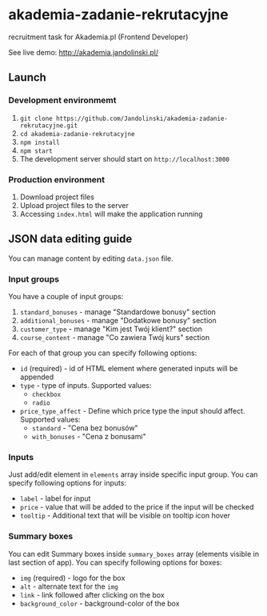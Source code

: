 # akademia-zadanie-rekrutacyjne
recruitment task for Akademia.pl (Frontend Developer)

See live demo: http://akademia.jandolinski.pl/

## Launch

### Development environmemt
1. `git clone https://github.com/Jandolinski/akademia-zadanie-rekrutacyjne.git`
2. `cd akademia-zadanie-rekrutacyjne`
3. `npm install`
4. `npm start`
5. The development server should start on `http://localhost:3000`

### Production environment
1. Download project files
2. Upload project files to the server
3. Accessing `index.html` will make the application running

## JSON data editing guide
You can manage content by editing `data.json` file.

### Input groups
You have a couple of input groups:
1. `standard_bonuses` - manage "Standardowe bonusy" section
2. `additional_bonuses` - manage "Dodatkowe bonusy" section
3. `customer_type` - manage "Kim jest Twój klient?" section
4. `course_content` - manage  "Co zawiera Twój kurs" section

For each of that group you can specify following options:
* `id` (required) - id of HTML element where generated inputs will be appended
* `type` - type of inputs. Supported values:
  * `checkbox`
  * `radio`
* `price_type_affect` - Define which price type the input should affect. Supported values:
  * `standard` - "Cena bez bonusów"
  * `with_bonuses` - "Cena z bonusami"

### Inputs
Just add/edit element in `elements` array inside specific input group. You can specify following options for inputs:
* `label` - label for input
* `price` - value that will be added to the price if the input will be checked
* `tooltip` - Additional text that will be visible on tooltip icon hover

### Summary boxes
You can edit Summary boxes inside `summary_boxes` array (elements visible in last section of app). You can specify following options for boxes:
* `img` (required) - logo for the box
* `alt` - alternate text for the `img`
* `link` - link followed after clicking on the box
* `background_color` - background-color of the box
